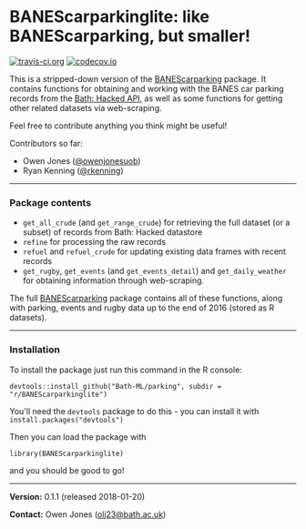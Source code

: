 # **BANEScarparkinglite: like BANEScarparking, but smaller!**

[![travis-ci.org](https://travis-ci.org/owenjonesuob/BANEScarparkinglite.svg?branch=master)](https://travis-ci.org/owenjonesuob/BANEScarparkinglite)
[![codecov.io](https://codecov.io/github/owenjonesuob/BANEScarparkinglite/coverage.svg?branch=master)](https://codecov.io/github/owenjonesuob/BANEScarparkinglite?branch=master)

This is a stripped-down version of the [BANEScarparking](https://github.com/owenjonesuob/BANEScarparking) package. It contains functions for obtaining and working with the BANES car parking records from the [Bath: Hacked API](https://data.bathhacked.org/Government-and-Society/BANES-Historic-Car-Park-Occupancy/x29s-cczc), as well as some functions for getting other related datasets via web-scraping.

Feel free to contribute anything you think might be useful!

Contributors so far:

* Owen Jones ([@owenjonesuob](https://github.com/owenjonesuob))
* Ryan Kenning ([@rkenning](https://github.com/rkenning))

---

### **Package contents**

* `get_all_crude` (and `get_range_crude`) for retrieving the full dataset (or a subset) of records from Bath: Hacked datastore
* `refine` for processing the raw records
* `refuel` and `refuel_crude` for updating existing data frames with recent records
* `get_rugby`, `get_events` (and `get_events_detail`) and `get_daily_weather` for obtaining information through web-scraping.

The full [BANEScarparking](https://github.com/owenjonesuob/BANEScarparking) package contains all of these functions, along with parking, events and rugby data up to the end of 2016 (stored as R datasets).

---

### **Installation**

To install the package just run this command in the R console:
```
devtools::install_github("Bath-ML/parking", subdir = "r/BANEScarparkinglite")
```
You'll need the `devtools` package to do this - you can install it with `install.packages("devtools")`

Then you can load the package with
```
library(BANEScarparkinglite)
```
and you should be good to go!

---

**Version:** 0.1.1 (released 2018-01-20)

**Contact:** Owen Jones (olj23@bath.ac.uk)
